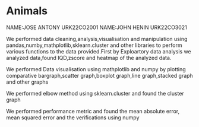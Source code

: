 # Animals

NAME:JOSE ANTONY URK22CO2001 
NAME:JOHN HENIN URK22CO3021

We performed data cleaning,analysis,visualisation and manipulation using pandas,numby,mathplotlib,sklearn.cluster and other libraries to perform various functions to the data provided.First by Exploartory data analysis we analyzed data,found IQD,zscore and heatmap of the analyzed data.

We performed Data visualisation using mathplotlib and numpy by plotting comparative bargraph,scatter graph,boxplot graph,line graph,stacked graph and other graphs

We performed elbow method using sklearn.cluster and found the cluster graph

We performed performance metric and found the mean absolute error, mean squared error and the verifications using numpy
